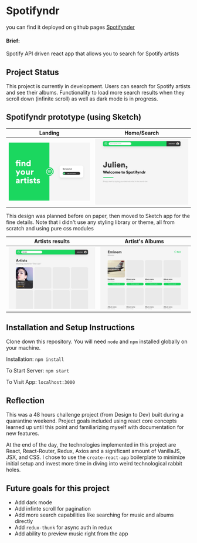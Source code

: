# Spotifyndr
you can find it deployed on github pages [Spotifynder](https://julescript.github.io/spotifyndr)

#### Brief:
Spotify API driven react app that allows you to search for Spotify artists

## Project Status
This project is currently in development. Users can search for Spotify artists and see their albums. Functionality to load more search results when they scroll down (infinite scroll) as well as dark mode is in progress.

## Spotifyndr prototype (using Sketch)
  | Landing  | Home/Search  |
  | -----------------| -----|
  | ![Landing](/demo/Landing_Page.jpg) | ![Home/Search](/demo/Search_Page.jpg) |

This design was planned before on paper, then moved to Sketch app for the fine details.
Note that i didn't use any styling library or theme, all from scratch and using pure css modules

| Artists results  | Artist's Albums  |
| -----------------| -----|
| ![Artists results](/demo/Artists_Page.jpg) | ![Artist's Albums](/demo/Albums_Page.jpg) |


## Installation and Setup Instructions
Clone down this repository. You will need `node` and `npm` installed globally on your machine.  

Installation:
`npm install`  

To Start Server:
`npm start`  

To Visit App:
`localhost:3000`  

## Reflection

This was a 48 hours challenge project (from Design to Dev) built during a quarantine weekend. Project goals included using react core concepts learned up until this point and familiarizing myself with documentation for new features.  

At the end of the day, the technologies implemented in this project are React, React-Router, Redux, Axios and a significant amount of VanillaJS, JSX, and CSS. I chose to use the `create-react-app` boilerplate to minimize initial setup and invest more time in diving into weird technological rabbit holes.

## Future goals for this project

* Add dark mode
* Add infinte scroll for pagination
* Add more search capabilities like searching for music and albums directly
* Add `redux-thunk` for async auth in redux
* Add ability to preview music right from the app